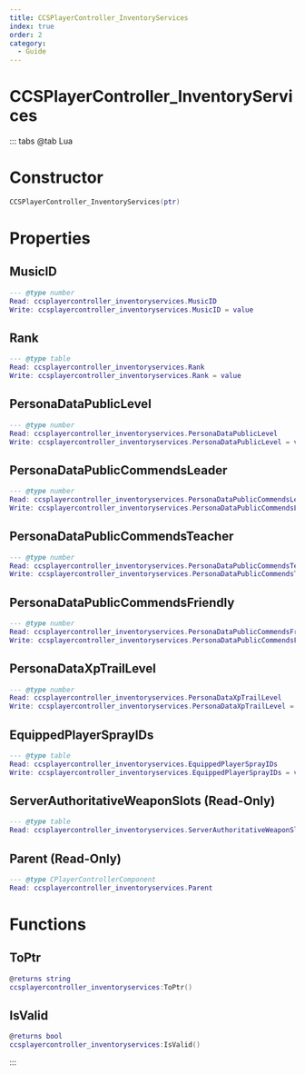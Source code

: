 ```yaml
---
title: CCSPlayerController_InventoryServices
index: true
order: 2
category:
  - Guide
---
```


# CCSPlayerController_InventoryServices

::: tabs
@tab Lua
# Constructor
```lua
CCSPlayerController_InventoryServices(ptr)
```
# Properties
## MusicID 
```lua
--- @type number
Read: ccsplayercontroller_inventoryservices.MusicID
Write: ccsplayercontroller_inventoryservices.MusicID = value
```
## Rank 
```lua
--- @type table
Read: ccsplayercontroller_inventoryservices.Rank
Write: ccsplayercontroller_inventoryservices.Rank = value
```
## PersonaDataPublicLevel 
```lua
--- @type number
Read: ccsplayercontroller_inventoryservices.PersonaDataPublicLevel
Write: ccsplayercontroller_inventoryservices.PersonaDataPublicLevel = value
```
## PersonaDataPublicCommendsLeader 
```lua
--- @type number
Read: ccsplayercontroller_inventoryservices.PersonaDataPublicCommendsLeader
Write: ccsplayercontroller_inventoryservices.PersonaDataPublicCommendsLeader = value
```
## PersonaDataPublicCommendsTeacher 
```lua
--- @type number
Read: ccsplayercontroller_inventoryservices.PersonaDataPublicCommendsTeacher
Write: ccsplayercontroller_inventoryservices.PersonaDataPublicCommendsTeacher = value
```
## PersonaDataPublicCommendsFriendly 
```lua
--- @type number
Read: ccsplayercontroller_inventoryservices.PersonaDataPublicCommendsFriendly
Write: ccsplayercontroller_inventoryservices.PersonaDataPublicCommendsFriendly = value
```
## PersonaDataXpTrailLevel 
```lua
--- @type number
Read: ccsplayercontroller_inventoryservices.PersonaDataXpTrailLevel
Write: ccsplayercontroller_inventoryservices.PersonaDataXpTrailLevel = value
```
## EquippedPlayerSprayIDs 
```lua
--- @type table
Read: ccsplayercontroller_inventoryservices.EquippedPlayerSprayIDs
Write: ccsplayercontroller_inventoryservices.EquippedPlayerSprayIDs = value
```
## ServerAuthoritativeWeaponSlots (Read-Only)
```lua
--- @type table
Read: ccsplayercontroller_inventoryservices.ServerAuthoritativeWeaponSlots
```
## Parent (Read-Only)
```lua
--- @type CPlayerControllerComponent
Read: ccsplayercontroller_inventoryservices.Parent
```
# Functions
## ToPtr
```lua
@returns string
ccsplayercontroller_inventoryservices:ToPtr()
```
## IsValid
```lua
@returns bool
ccsplayercontroller_inventoryservices:IsValid()
```

:::